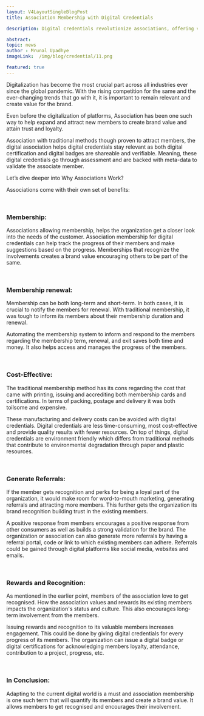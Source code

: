 ```yaml
---
layout: V4LayoutSingleBlogPost
title: Association Membership with Digital Credentials

description: Digital credentials revolutionize associations, offering verifiable recognition, automated membership management, and cost-effective certifications.

abstract: 
topic: news
author : Mrunal Upadhye
imageLink:  /img/blog/credential/11.png

featured: true
---
```


Digitalization has become the most crucial part across all industries ever since the global pandemic. With the rising competition for the same and the ever-changing trends that go with it, it is important to remain relevant and create value for the brand. 

Even before the digitalization of platforms, Association has been one such way to help expand and attract new members to create brand value and attain trust and loyalty.

Association with traditional methods though proven to attract members, the digital association helps digital credentials stay relevant as both digital certification and digital badges are shareable and verifiable. Meaning, these digital credentials go through assessment and are backed with meta-data to validate the associate member.

Let’s dive deeper into Why Associations Work?

Associations come with their own set of benefits:

<br>

### Membership: 

Associations allowing membership, helps the organization get a closer look into the needs of the customer. Association membership for digital credentials can help track the progress of their members and make suggestions based on the progress. Memberships that recognize the involvements creates a brand value encouraging others to be part of the same. 

<br>

### Membership renewal:

Membership can be both long-term and short-term. In both cases, it is crucial to notify the members for renewal. With traditional membership, it was tough to inform its members about their membership duration and renewal.

Automating the membership system to inform and respond to the members regarding the membership term, renewal, and exit saves both time and money. It also helps access and manages the progress of the members.

<br>

### Cost-Effective:

The traditional membership method has its cons regarding the cost that came with printing, issuing and accrediting both membership cards and certifications. In terms of packing, postage and delivery it was both toilsome and expensive.

These manufacturing and delivery costs can be avoided with digital credentials. Digital credentials are less time-consuming, most cost-effective and provide quality results with fewer resources. On top of things, digital credentials are environment friendly which differs from traditional methods that contribute to environmental degradation through paper and plastic resources.

<br>

### Generate Referrals:

If the member gets recognition and perks for being a loyal part of the organization, it would make room for word-to-mouth marketing, generating referrals and attracting more members. This further gets the organization its brand recognition building trust in the existing members.

A positive response from members encourages a positive response from other consumers as well as builds a strong validation for the brand. The organization or association can also generate more referrals by having a referral portal, code or link to which existing members can adhere. Referrals could be gained through digital platforms like social media, websites and emails.

<br>

### Rewards and Recognition:

As mentioned in the earlier point, members of the association love to get recognised. How the association values and rewards its existing members impacts the organization's status and culture. This also encourages long-term involvement from the members. 

Issuing rewards and recognition to its valuable members increases engagement. This could be done by giving digital credentials for every progress of its members. The organization can issue a digital badge or digital certifications for acknowledging members loyalty, attendance, contribution to a project, progress, etc.

<br>

### In Conclusion:

Adapting to the current digital world is a must and association membership is one such term that will quantify its members and create a brand value. It allows members to get recognised and encourages their involvement. 
